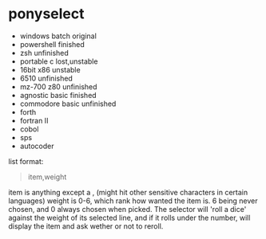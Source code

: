 # ponyselect
*	windows batch			original
*	powershell			finished
*	zsh				unfinished
*	portable c			lost,unstable
*	16bit x86			unstable
*	6510				unfinished
*	mz-700 z80			unfinished
* agnostic basic  finished
* commodore basic unfinished
* forth
* fortran II
* cobol
* sps
* autocoder

list format:

> item,weight

item is anything except a , (might hit other sensitive characters in certain languages)
weight is 0-6, which rank how wanted the item is. 6 being never chosen, and 0 always chosen when picked. The selector will 'roll a dice' against the weight of its selected line, and if it rolls under the number, will display the item and ask wether or not to reroll.
